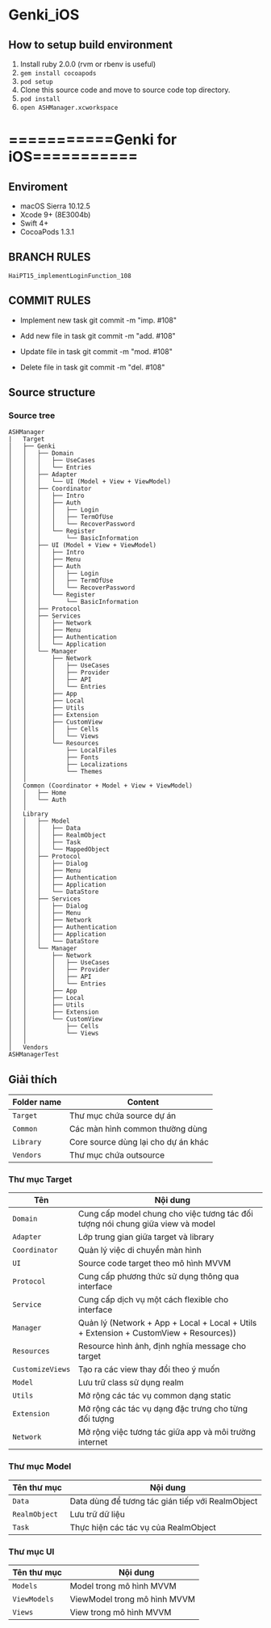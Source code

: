 # Genki_iOS

## How to setup build environment

1. Install ruby 2.0.0 (rvm or rbenv is useful)
2. `gem install cocoapods`
3. `pod setup`
4. Clone this source code and move to source code top directory. 
5. `pod install`
6. `open ASHManager.xcworkspace`


# ===========Genki for iOS===========

## Enviroment

* macOS Sierra 10.12.5
* Xcode	9+ (8E3004b)
* Swift 4+
* CocoaPods 1.3.1

## BRANCH RULES
	HaiPT15_implementLoginFunction_108

## COMMIT RULES

* Implement new task
	git commit -m "imp. <describle the task> #108"

* Add new file in task
	git commit -m "add. <describle about this file> #108"

* Update file in task
	git commit -m "mod. <describle the reason> #108"

* Delete file in task
	git commit -m "del. <describle the reason> #108"

## Source structure
### Source tree

```
ASHManager
|	Target
│   ├── Genki
│   │   ├── Domain
│   │   │   ├── UseCases
│   │   │   └── Entries
│   │   ├── Adapter
│   │   │   └── UI (Model + View + ViewModel)
│   │   ├── Coordinator
│   │   │   ├── Intro
│   │   │   ├── Auth
│   │   │   │   ├── Login
│   │   │   │   ├── TermOfUse
│   │   │   │   └── RecoverPassword
│   │   │   └── Register
│   │   │   	└── BasicInformation
│   │   ├── UI (Model + View + ViewModel)
│   │   │   ├── Intro
│   │   │   ├── Menu
│   │   │   ├── Auth
│   │   │   │   ├── Login
│   │   │   │   ├── TermOfUse
│   │   │   │   └── RecoverPassword
│   │   │   └── Register
│   │   │   	└── BasicInformation
│   │   ├── Protocol
│   │   ├── Services
│   │   │   ├── Network
│   │   │   ├── Menu
│   │   │   ├── Authentication
│   │   │   └── Application
│   │   └── Manager
│   │       ├── Network
│   │       │   ├── UseCases
│   │       │   ├── Provider
│   │       │   ├── API
│   │       │   └── Entries
│   │       ├── App
│   │       ├── Local
│   │       ├── Utils
│   │       ├── Extension
│   │       ├── CustomView
│   │       │   ├── Cells
│   │       │   └── Views
│   │       └── Resources
│   │           ├── LocalFiles
│   │           ├── Fonts
│   │           ├── Localizations
│   │           └── Themes
│   │
│	Common (Coordinator + Model + View + ViewModel)
│   │   ├── Home
│   │   └── Auth
│   │
│	Library
│   │   ├── Model
│   │   │   ├── Data
│   │   │   ├── RealmObject
│   │   │   ├── Task
│   │   │   └── MappedObject
│   │   ├── Protocol
│   │   │   ├── Dialog
│   │   │   ├── Menu
│   │   │   ├── Authentication
│   │   │   ├── Application
│   │   │   └── DataStore
│   │   ├── Services
│   │   │   ├── Dialog
│   │   │   ├── Menu
│   │   │   ├── Network
│   │   │   ├── Authentication
│   │   │   ├── Application
│   │   │   └── DataStore
│   │   └── Manager
│   │       ├── Network
│   │       │   ├── UseCases
│   │       │   ├── Provider
│   │       │   ├── API
│   │       │   └── Entries
│   │       ├── App
│   │       ├── Local
│   │       ├── Utils
│   │       ├── Extension
│   │       └── CustomView
│   │           ├── Cells
│   │           └── Views
│	│
│	Vendors
ASHManagerTest
```

## Giải thích

| Folder name |　Content　|
| ---- | ---- |
| ```Target``` | Thư mục chứa source dự án |
| ```Common``` | Các màn hình common thường dùng |
| ```Library``` | Core source dùng lại cho dự án khác |
| ```Vendors``` | Thư mục chứa outsource |

### Thư mục Target

| Tên |　Nội dung　|
| ---- | ---- |
| ```Domain``` | Cung cấp model chung cho việc tương tác đối tượng nói chung giữa view và model |
| ```Adapter``` | Lớp trung gian giữa target và library |
| ```Coordinator``` | Quản lý việc di chuyển màn hình |
| ```UI``` | Source code target theo mô hình MVVM |
| ```Protocol``` | Cung cấp phương thức sử dụng thông qua interface |
| ```Service``` | Cung cấp dịch vụ một cách flexible cho interface |
| ```Manager``` | Quản lý (Network + App + Local + Local + Utils + Extension + CustomView + Resources)) |
| ```Resources``` | Resource hình ảnh, định nghĩa message cho target |
| ```CustomizeViews``` | Tạo ra các view thay đổi theo ý muốn |
| ```Model``` | Lưu trữ class sử dụng realm |
| ```Utils``` | Mở rộng các tác vụ common dạng static |
| ```Extension``` | Mở rộng các tác vụ dạng đặc trưng cho từng đối tượng |
| ```Network``` | Mở rộng việc tương tác giữa app và môi trường internet |

### Thư mục Model

| Tên thư mục |　Nội dung　|
| ---- | ---- |
| ```Data``` | Data dùng để tương tác gián tiếp với RealmObject |
| ```RealmObject``` | Lưu trữ dữ liệu |
| ```Task``` | Thực hiện các tác vụ của RealmObject |

### Thư mục UI

| Tên thư mục |　Nội dung　|
| ---- | ---- |
| ```Models``` | Model trong mô hình MVVM |
| ```ViewModels``` | ViewModel trong mô hình MVVM |
| ```Views``` | View trong mô hình MVVM |
